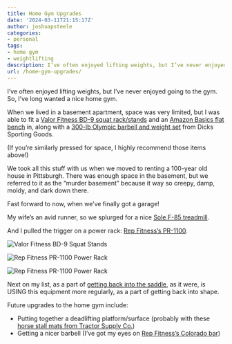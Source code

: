 ```yaml
---
title: Home Gym Upgrades
date: '2024-03-11T21:15:17Z'
author: joshuapsteele
categories:
- personal
tags:
- home gym
- weightlifting
description: I’ve often enjoyed lifting weights, but I’ve never enjoyed going to the gym. So, I’ve long wanted a nice home gym.
url: /home-gym-upgrades/
---
```

I’ve often enjoyed lifting weights, but I’ve never enjoyed going to the gym. So, I’ve long wanted a nice home gym.

When we lived in a basement apartment, space was very limited, but I was able to fit a [Valor Fitness BD-9 squat rack/stands](https://valorfitness.com/products/bd-9-independent-power-squat-stands) and an [Amazon Basics flat bench](https://amzn.to/3Tawich) in, along with a [300-lb Olympic barbell and weight set](https://www.dickssportinggoods.com/p/fitness-gear-300-lbolympic-weight-set-16fgeu300lbstwth7brb/16fgeu300lbstwth7brb) from Dicks Sporting Goods.

(If you’re similarly pressed for space, I highly recommend those items above!)

We took all this stuff with us when we moved to renting a 100-year old house in Pittsburgh. There was enough space in the basement, but we referred to it as the “murder basement” because it way so creepy, damp, moldy, and dark down there.

Fast forward to now, when we’ve finally got a garage!

My wife’s an avid runner, so we splurged for a nice [Sole F-85 treadmill](https://www.soletreadmills.com/products/sole-f85).

And I pulled the trigger on a power rack: [Rep Fitness’s PR-1100](https://repfitness.com/products/pr-1100-power-rack).

![Valor Fitness BD-9 Squat Stands](https://joshuapsteele.com/wp-content/uploads/2024/03/88604851-219F-4B94-9407-A6F57BA76469_1_105_c-225x300.jpeg)

![Rep Fitness PR-1100 Power Rack](https://joshuapsteele.com/wp-content/uploads/2024/03/1875C5E6-A076-47DC-B938-7E3BF3CCB14F_1_105_c-225x300.jpeg)

![Rep Fitness PR-1100 Power Rack](https://joshuapsteele.com/wp-content/uploads/2024/03/335E5B22-71CB-4002-B957-128C0EBE0BBA_1_105_c-225x300.jpeg)

Next on my list, as a part of [getting back into the saddle](https://joshuapsteele.com/back-in-the-saddle/), as it were, is USING this equipment more regularly, as a part of getting back into shape.

Future upgrades to the home gym include:

- Putting together a deadlifting platform/surface (probably with these [horse stall mats from Tractor Supply Co.](https://www.tractorsupply.com/tsc/product/4-ft-x-6-ft-x-3-4-in-thick-rubber-stall-mat))
- Getting a nicer barbell (I’ve got my eyes on [Rep Fitness’s Colorado bar](https://repfitness.com/products/colorado-bar-20kg))
